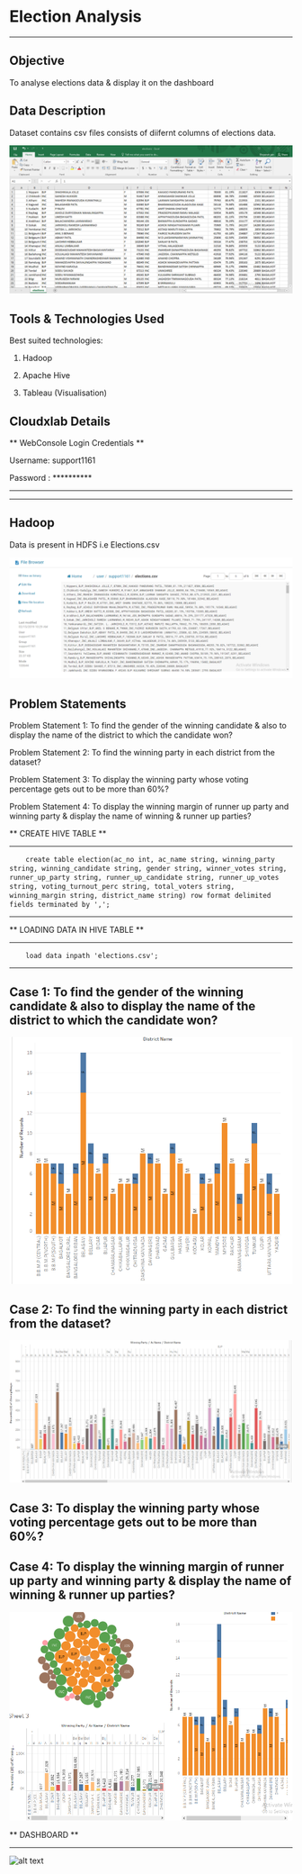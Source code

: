# Election Analysis

****************************************************************************************

## Objective

To analyse elections data & display it on the dashboard

## Data Description

Dataset contains csv files consists of diifernt columns of elections data.

![alt text](images/image1.png)

## Tools & Technologies Used

Best suited technologies:

 1. Hadoop

 2. Apache Hive

 3. Tableau (Visualisation) 

## Cloudxlab Details

** WebConsole Login Credentials **

Username: support1161

Password : **********

----------------------------------------------------------------------------------------------------------------------------------------------
----------------------------------------------------------------------------------------------------------------------------------------------

## Hadoop

Data is present in HDFS i.e Elections.csv 

![alt text](images/image2.png)


## Problem Statements

Problem Statement 1: To find the gender of the winning candidate & also to display the name of the district to which the candidate won?

Problem Statement 2: To find the winning party in each district from the dataset?

Problem Statement 3: To display the winning party whose voting percentage gets out to be more than 60%?

Problem Statement 4: To display the winning margin of runner up party and winning party & display the name of winning & runner up parties?


** CREATE HIVE TABLE **
***************************

        create table election(ac_no int, ac_name string, winning_party string, winning_candidate string, gender string, winner_votes string, runner_up_party string, runner_up_candidate string, runner_up_votes string, voting_turnout_perc string, total_voters string, winning_margin string, district_name string) row format delimited fields terminated by ',';

----------------------------------------------

** LOADING DATA IN HIVE TABLE **
***************************

        load data inpath 'elections.csv';

----------------------------------------------


## Case 1: To find the gender of the winning candidate & also to display the name of the district to which the candidate won?

![alt text](images/image3.png)

## Case 2: To find the winning party in each district from the dataset?

![alt text](images/image4.png)

## Case 3: To display the winning party whose voting percentage gets out to be more than 60%?

## Case 4: To display the winning margin of runner up party and winning party & display the name of winning & runner up parties?

![alt text](images/image5.png)


** DASHBOARD **
*****************

![alt text](images/image6.png)
